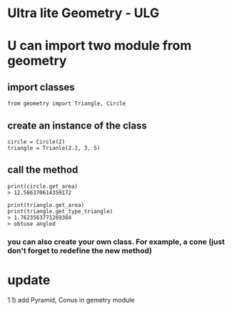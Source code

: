 # Ultra lite Geometry - ULG #

# U can import two module from geometry
## import classes
    from geometry import Triangle, Circle
## create an instance of the class
    circle = Circle(2)
    triangle = Trianle(2.2, 3, 5)

## call the method
    print(circle.get_area)
    > 12.566370614359172

    print(triangle.get_area)
    print(triangle.get_type_triangle)
    > 1.7623563771269384
    > obtuse angled

### you can also create your own class. For example, a cone (just don't forget to redefine the __new__ method)


# update #
1.1) add Pyramid, Conus in gemetry module